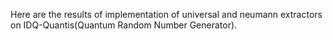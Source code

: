 Here are the results of implementation of universal and neumann extractors on IDQ-Quantis(Quantum Random Number Generator).

